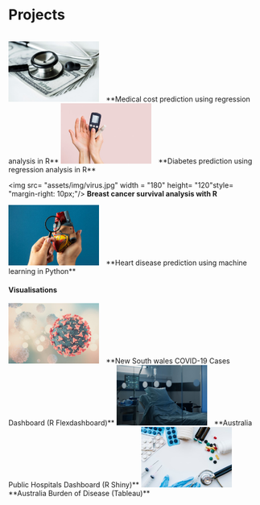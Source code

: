 # Projects

<br>

<img src= "assets/img/medical.jpg" width = "180" height= "120" style= "margin-right: 10px;"/>
**Medical cost prediction using regression analysis in R**

<img src= "assets/img/diabetes.jpg" width = "180" height= "120" style= "margin-right: 10px;"/>
**Diabetes prediction using regression analysis in R**

<img src= "assets/img/virus.jpg" width = "180" height= "120"style= "margin-right: 10px;"/>
**Breast cancer survival analysis with R**

<img src= "assets/img/heart.jpg" width = "180" height= "120" style= "margin-right: 10px;"/>
**Heart disease prediction using machine learning in Python**

<br>

#### Visualisations

<img src= "assets/img/covid.jpg" width = "180" height= "120" style= "margin-right: 10px;"/>
**New South wales COVID-19 Cases Dashboard (R Flexdashboard)**

<img src= "assets/img/hospital.jpg" width = "180" height= "120" style= "margin-right: 10px;"/>
**Australia Public Hospitals Dashboard (R Shiny)**

<img src= "assets/img/burden.jpg" width = "180" height= "120" style="margin-right: 10px;"/>
**Australia Burden of Disease (Tableau)**


